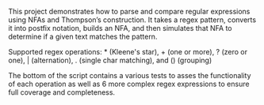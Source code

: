 This project demonstrates how to parse and compare regular expressions using NFAs and Thompson’s construction. It takes a regex pattern, converts it into postfix notation, builds an NFA, and then simulates that NFA to determine if a given text matches the pattern. 

Supported regex operations: * (Kleene's star), + (one or more), ? (zero or one), | (alternation), . (single char matching), and () (grouping)

The bottom of the script contains a various tests to asses the functionality of each operation as well as 6 more complex regex expressions to ensure full coverage and completeness.
